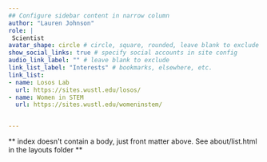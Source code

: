 ```yaml
---
## Configure sidebar content in narrow column
author: "Lauren Johnson"
role: |
 Scientist
avatar_shape: circle # circle, square, rounded, leave blank to exclude
show_social_links: true # specify social accounts in site config
audio_link_label: "" # leave blank to exclude
link_list_label: "Interests" # bookmarks, elsewhere, etc.
link_list:
- name: Losos Lab
  url: https://sites.wustl.edu/losos/
- name: Women in STEM
  url: https://sites.wustl.edu/womeninstem/


---
```


** index doesn't contain a body, just front matter above.
See about/list.html in the layouts folder **
